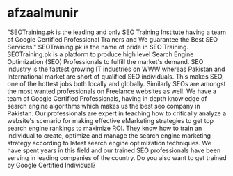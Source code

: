 # afzaalmunir
"SEOTraining.pk is the leading and only SEO Training Institute having a team of Google Certified Professional Trainers and We guarantee the Best SEO Services." SEOTraining.pk is the name of pride in SEO Training. SEOTraining.pk is a platform to produce high level Search Engine Optimization (SEO) Professionals to fulfill the market's demand. SEO industry is the fastest growing IT industries on WWW whereas Pakistan and International market are short of qualified SEO individuals. This makes SEO, one of the hottest jobs both locally and globally. Similarly SEOs are amongst the most wanted professionals on Freelance websites as well.   We have a team of Google Certified Professionals, having in depth knowledge of search engine algorithms which makes us the best seo company in Pakistan. Our professionals are expert in teaching how to critically analyze a website's scenario for making effective eMarketing strategies to get top search engine rankings to maximize ROI. They know how to train an individual to create, optimize and manage the search engine marketing strategy according to latest search engine optimization techniques. We have spent years in this field and our trained SEO professionals have been serving in leading companies of the country.  Do you also want to get trained by Google Certified Individual?
